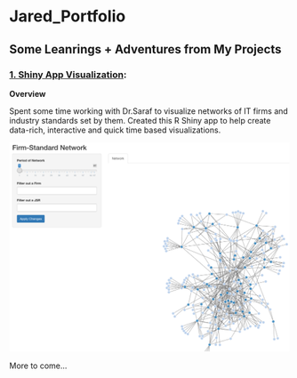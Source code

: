 # Jared_Portfolio

## Some Leanrings + Adventures from My Projects

### [1. Shiny App Visualization](https://github.com/jaredc7/research_public/blob/main/app.R): 

**Overview**

Spent some time working with Dr.Saraf to visualize networks of IT firms and industry standards set by them. Created this R Shiny app to help create data-rich, interactive and quick time based visualizations.

![](https://github.com/jaredc7/Jared_Portfolio/blob/main/images/Screen%20Shot%202021-01-27%20at%2010.56.55%20PM.png)

More to come...
